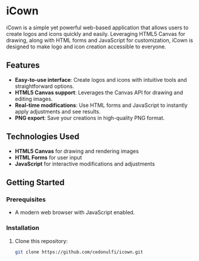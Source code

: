 # iCown

iCown is a simple yet powerful web-based application that allows users to create logos and icons quickly and easily. Leveraging HTML5 Canvas for drawing, along with HTML forms and JavaScript for customization, iCown is designed to make logo and icon creation accessible to everyone.

## Features
- **Easy-to-use interface**: Create logos and icons with intuitive tools and straightforward options.
- **HTML5 Canvas support**: Leverages the Canvas API for drawing and editing images.
- **Real-time modifications**: Use HTML forms and JavaScript to instantly apply adjustments and see results.
- **PNG export**: Save your creations in high-quality PNG format.

## Technologies Used
- **HTML5 Canvas** for drawing and rendering images
- **HTML Forms** for user input
- **JavaScript** for interactive modifications and adjustments

## Getting Started

### Prerequisites
- A modern web browser with JavaScript enabled.

### Installation
1. Clone this repository:
   ```bash
   git clone https://github.com/cedonulfi/icown.git
